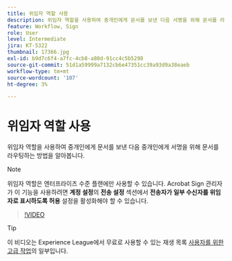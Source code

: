 ```yaml
---
title: 위임자 역할 사용
description: 위임자 역할을 사용하여 중개인에게 문서를 보낸 다음 서명을 위해 문서를 라우팅할 수 있습니다.
feature: Workflow, Sign
role: User
level: Intermediate
jira: KT-5322
thumbnail: 17366.jpg
exl-id: b9d7c6f4-a7fc-4cb8-a80d-91cc4c5b5298
source-git-commit: 51d1a59999a7132cb6e47351cc39a93d9a38eaeb
workflow-type: tm+mt
source-wordcount: '107'
ht-degree: 3%

---
```


# 위임자 역할 사용

위임자 역할을 사용하여 중개인에게 문서를 보낸 다음 중개인에게 서명을 위해 문서를 라우팅하는 방법을 알아봅니다.

>[!NOTE]
>
>위임자 역할은 엔터프라이즈 수준 플랜에만 사용할 수 있습니다. Acrobat Sign 관리자가 이 기능을 사용하려면 **계정 설정**&#x200B;의 **전송 설정** 섹션에서 **전송자가 일부 수신자를 위임자로 표시하도록 허용** 설정을 활성화해야 할 수 있습니다.

>[!VIDEO](https://video.tv.adobe.com/v/343621?quality=12&learn=on&hidetitle=true)

>[!TIP]
>
>이 비디오는 Experience League에서 무료로 사용할 수 있는 재생 목록 [사용자를 위한 고급 작업](https://experienceleague.adobe.com/en/playlists/acrobat-sign-perform-advanced-tasks-business-users)의 일부입니다.

